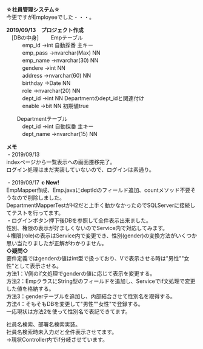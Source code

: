 **☆社員管理システム☆**  
今更ですがEmployeeでした・・・。

**2019/09/13　プロジェクト作成**  
　[DBの中身]
　　Empテーブル  
　　　emp_id →int 自動採番 主キー  
　　　emp_pass →nvarchar(Max) NN  
　　　emp_name →nvarchar(30) NN  
　　　gendere →int NN  
　　　address →nvarchar(60) NN  
　　　birthday →Date NN  
　　　role →nvarchar(20) NN  
　　　dept_id →int NN Departmentのdept_idと関連付け  
　　　enable →bit NN 初期値true  

　　Departmentテーブル  
　　　dept_id →int 自動採番 主キー  
　　　dept_name →nvarchar(15) NN  

**メモ**  
・2019/09/13  
indexページから一覧表示への画面遷移完了。  
ログイン処理はまだ実装していないので、ログインは素通り。  

・2019/09/17 **←New!**  
EmpMapper作成、Emp.javaにdeptIdのフィールド追加、countメソッド不要そうなので削除しました。  
DepartmentMapperTestがH2だと上手く動かなかったのでSQLServerに接続してテストを行ってます。  
・ログインボタン押下後DBを参照して全件表示出来ました。  
性別、権限の表示が好ましくないのでService内で対応してみます。  
↓権限(role)の表示はService内で変更でき、性別(gender)の変換方法がいくつか思い当たりましたが正解がわかりません。  
**◇疑問◇**  
要件定義ではgenderの値はint型で扱っており、Vで表示させる時は"男性""女性"として表示させる。  
方法1：V側のif文処理でgenderの値に応じて表示を変更する。  
方法2：EmpクラスにString型のフィールドを追加し、Serviceでif文処理で変更した値を格納する。  
方法3：genderテーブルを追加し、内部結合させて性別名を取得する。  
方法4：そもそもDBを変更して"男性""女性"で登録する。  
一応現状は方法2を使って性別名で表記できてます。  

社員名検索、部署名検索実装。  
社員名検索時未入力だと全件表示させてます。  
→現状Controller内でif分岐させています。